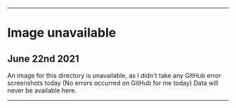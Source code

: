 
***

# Image unavailable

## June 22nd 2021

An image for this directory is unavailable, as I didn't take any GitHub error screenshots today (No errors occurred on GitHub for me today) Data will never be available here.

***
